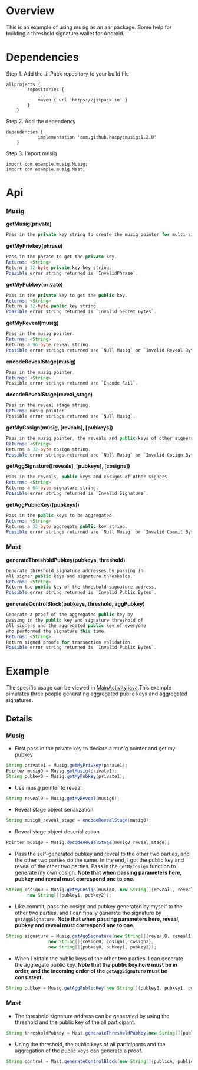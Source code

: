 # Overview

This is an example of using musig as an aar package. Some help for building a threshold signature wallet for Android.

# Dependencies

Step 1. Add the JitPack repository to your build file

```
allprojects {
		repositories {
			...
			maven { url 'https://jitpack.io' }
		}
	}
```

Step 2. Add the dependency
```
dependencies {
	        implementation 'com.github.hacpy:musig:1.2.0'
	}
```

Step 3. Import musig
```
import com.example.musig.Musig;
import com.example.musig.Mast;
```

# Api
### Musig
**getMusig(private)**
```java
Pass in the private key string to create the musig pointer for multi-signature.
```

**getMyPrivkey(phrase)**
```java
Pass in the phrase to get the private key.
Returns: <String>
Return a 32-byte private key key string.
Possible error string returned is `InvalidPhrase`.
```

**getMyPubkey(private)**
```java
Pass in the private key to get the public key.
Returns: <String>
Return a 32-byte public key string.
Possible error string returned is `Invalid Secret Bytes`.
```

**getMyReveal(musig)**
```java
Pass in the musig pointer.
Returns: <String>
Returns a 96-byte reveal string.
Possible error strings returned are `Null Musig` or `Invalid Reveal Bytes`.
```

**encodeRevealStage(musig)**
```java
Pass in the musig pointer.
Returns: <String>
Possible error strings returned are `Encode Fail`.
```

**decodeRevealStage(reveal_stage)**
```java
Pass in the reveal stage string.
Returns: musig pointer
Possible error strings returned are `Null Musig`.
```

**getMyCosign(musig, [reveals], [pubkeys])**
```java
Pass in the musig pointer, the reveals and public-keys of other signers.
Returns: <String>
Returns a 32-byte cosign string.
Possible error strings returned are `Null Musig` or `Invalid Cosign Bytes`.
```

**getAggSignature([reveals], [pubkeys], [cosigns])**
```java
Pass in the reveals, public-keys and cosigns of other signers.
Returns: <String>
Returns a 64-byte signature string.
Possible error string returned is `Invalid Signature`.
```

**getAggPublicKey([pubkeys])**
```java
Pass in the public-keys to be aggregated.
Returns: <String>
Returns a 32-byte aggregate public-key string.
Possible error strings returned are `Null Musig` or `Invalid Commit Bytes`.
```

### Mast

**generateThresholdPubkey(pubkeys, threshold)**
```java
Generate threshold signature addresses by passing in 
all signer public keys and signature thresholds.
Returns: <String>
Return the public key of the threshold-signature address.
Possible error string returned is `Invalid Public Bytes`.
```
**generateControlBlock(pubkeys, threshold, aggPubkey)**
```java
Generate a proof of the aggregated public key by 
passing in the public key and signature threshold of 
all signers and the aggregated public key of everyone 
who performed the signature this time.
Returns: <String>
Return signed proofs for transaction validation.
Possible error string returned is `Invalid Public Bytes`.
```

# Example

The specific usage can be viewed in [MainActivity.java](src/main/java/com/example/musigdemo/MainActivity.java).This example simulates three people generating aggregated public keys and aggregated signatures.

## Details

### Musig

- First pass in the private key to declare a musig pointer and get my pubkey

~~~java
String private1 = Musig.getMyPrivkey(phrase1);
Pointer musig0 = Musig.getMusig(private1);
String pubkey0 = Musig.getMyPubkey(private1);
~~~

- Use musig pointer to  reveal.

~~~java
String reveal0 = Musig.getMyReveal(musig0);
~~~

- Reveal stage object serialization

~~~java
String musig0_reveal_stage = encodeRevealStage(musig0);
~~~

- Reveal stage object deserialization

~~~java
Pointer musig0 = Musig.decodeRevealStage(musig0_reveal_stage);
~~~

- Pass the self-generated pubkey and reveal to the other two parties, and the other two parties do the same. In the end, I got the public key and reveal of the other two parties. Pass in the `getMyCosign` function to generate my own cosign. **Note that when passing parameters here, pubkey and reveal must correspond one to one**.

~~~java
String cosign0 = Musig.getMyCosign(musig0, new String[]{reveal1, reveal2},
        new String[]{pubkey1, pubkey2});
~~~

- Like commit, pass the cosign and pubkey generated by myself to the other two parties, and I can finally generate the signature by `getAggSignature`. **Note that when passing parameters here, reveal, pubkey and reveal must correspond one to one**.

~~~java
String signature = Musig.getAggSignature(new String[]{reveal0, reveal1, reveal2},
                new String[]{cosign0, cosign1, cosign2},
                new String[]{pubkey0, pubkey1, pubkey2});
~~~

- When I obtain the public keys of the other two parties, I can generate the aggregate public key. **Note that the public key here must be in order, and the incoming order of the `getAggSignature` must be consistent.**

~~~java
String pubkey = Musig.getAggPublicKey(new String[]{pubkey0, pubkey1, pubkey2});
~~~

### Mast

- The threshold signature address can be generated by using the threshold and the public key of the all participant.

~~~java
String thresholdPubkey = Mast.generateThresholdPubkey(new String[]{publicA, publicB, publicC}, (byte) 2);
~~~

- Using the threshold, the public keys of all participants and the aggregation of the public keys can generate a proof.

~~~java
String control = Mast.generateControlBlock(new String[]{publicA, publicB, publicC}, (byte) 2, publicAB);
~~~